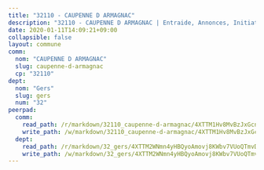 ```yaml
---
title: "32110 - CAUPENNE D ARMAGNAC"
description: "32110 - CAUPENNE D ARMAGNAC | Entraide, Annonces, Initiatives"
date: 2020-01-11T14:09:21+09:00
collapsible: false
layout: commune
comm:
  nom: "CAUPENNE D ARMAGNAC"
  slug: caupenne-d-armagnac
  cp: "32110"
dept:
  nom: "Gers"
  slug: gers
  num: "32"
peerpad:
  comm:
    read_path: /r/markdown/32110_caupenne-d-armagnac/4XTTM1Hv8MvBzJxGcnkT5V5PCPpaCaLUYjzRMqBPvwxzY7bin
    write_path: /w/markdown/32110_caupenne-d-armagnac/4XTTM1Hv8MvBzJxGcnkT5V5PCPpaCaLUYjzRMqBPvwxzY7bin-K3TgUgQHxkH3riyTCyM1CUF2WaN8FY6pMM5EsYgymPbtmNFABZvFmwqL9XkpcnGWBT3mvjV9CZRQskzatmu2zs7naLLi2Y49Q93xPoDPkf8hAEAaLPgs1eh6amjoikKheuscz8ar
  dept:
    read_path: /r/markdown/32_gers/4XTTM2WNmn4yHBQyoAmovj8KWbv7VUoQTmvDpdT3o124AgWEe
    write_path: /w/markdown/32_gers/4XTTM2WNmn4yHBQyoAmovj8KWbv7VUoQTmvDpdT3o124AgWEe-K3TgUpYJfQLfW5uoLbdwErZNx29AEkCAso1EvCZzqaD3z7aQWWvGchjPJifpsj2b2MrnxAXUWCQXyv6K9rEMDPiEmuqTRE8ziuYLh1MUbtQUwwoYxV2abqSdJr66fFRHJZtY62y8
---
```


